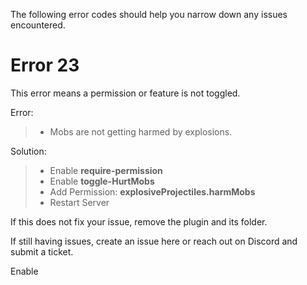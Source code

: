 The following error codes should help you narrow down any issues encountered.


# Error 23
This error means a permission or feature is not toggled. 

Error: 
> - Mobs are not getting harmed by explosions.

Solution:
> - Enable **require-permission**
> - Enable **toggle-HurtMobs**
> - Add Permission: **explosiveProjectiles.harmMobs**
> - Restart Server

If this does not fix your issue, remove the plugin and its folder.

If still having issues, create an issue here or reach out on Discord and submit a ticket.

Enable 

